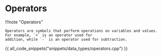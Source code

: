 # Operators

!!!note "Operators"

    Operators are symbols that perform operations on variables and values. For example, `+` is an operator used for 
    addition, while `-` is an operator used for subtraction.

{{ all_code_snippets("snippets/data_types/operators.cpp") }}




